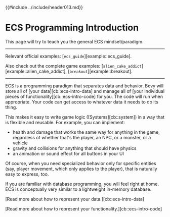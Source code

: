 {{#include ../include/header013.md}}

# ECS Programming Introduction

This page will try to teach you the general ECS mindset/paradigm.

---

Relevant official examples:
[`ecs_guide`][example::ecs_guide].

Also check out the complete game examples:
[`alien_cake_addict`][example::alien_cake_addict],
[`breakout`][example::breakout].

---

ECS is a programming paradigm that separates data and behavior. Bevy will store
all of [your data][cb::ecs-intro-data] and manage all of [your individual pieces
of functionality][cb::ecs-intro-code] for you. The code will run when
appropriate. Your code can get access to whatever data it needs to do its thing.

This makes it easy to write game logic ([Systems][cb::system]) in a way that
is flexible and reusable. For example, you can implement:

- health and damage that works the same way for anything in the game,
  regardless of whether that's the player, an NPC, or a monster, or a vehicle
- gravity and collisions for anything that should have physics
- an animation or sound effect for all buttons in your UI

Of course, when you need specialized behavior only for specific entities (say,
player movement, which only applies to the player), that is naturally easy to
express, too.

If you are familiar with database programming, you will feel right at home. ECS
is conceptually very similar to a lightweight in-memory database.

[Read more about how to represent your data.][cb::ecs-intro-data]

[Read more about how to represent your functionality.][cb::ecs-intro-code]
